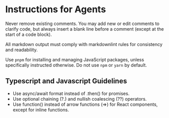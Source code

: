 # Instructions for Agents

Never remove existing comments. You may add new or edit comments to clarify code, but always insert a blank line before a comment (except at the start of a code block).

All markdown output must comply with markdownlint rules for consistency and readability.

Use `pnpm` for installing and managing JavaScript packages, unless specifically instructed otherwise. Do not use `npm` or `yarn` by default.

## Typescript and Javascript Guidelines

- Use async/await format instead of .then() for promises.
- Use optional chaining (?.) and nullish coalescing (??) operators.
- Use function() instead of arrow functions (=>) for React components, except for inline functions.
